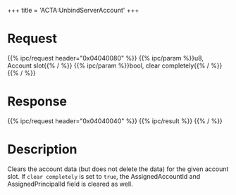 +++
title = 'ACTA:UnbindServerAccount'
+++

# Request

{{% ipc/request header="0x04040080" %}}
{{% ipc/param %}}u8, Account slot{{% / %}}
{{% ipc/param %}}bool, clear completely{{% / %}}
{{% / %}}

# Response

{{% ipc/request header="0x04040040" %}}
{{% ipc/result %}}
{{% / %}}

# Description

Clears the account data (but does not delete the data) for the given account slot. If `clear completely` is set to `true`, the AssignedAccountId and AssignedPrincipalId field is cleared as well.
